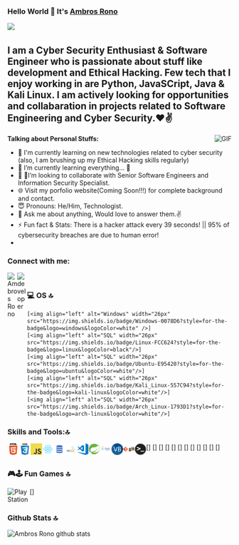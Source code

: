### Hello World 👋 It's [Ambros Rono](https://linkedin.com/in/ambros-rono-4b9281191) 
<img src="image/banner.jpg">


## I am a Cyber Security Enthusiast & Software Engineer who is passionate about stuff like development and Ethical Hacking. Few tech that I enjoy working in are Python, JavaSCript, Java & Kali Linux. I am actively looking for opportunities and collabaration in projects related to Software Engineering and Cyber Security.❤✌

<img align="right" alt="GIF" src="https://media.giphy.com/media/USV0ym3bVWQJJmNu3N/giphy.gif" />

**Talking about Personal Stuffs:**

- 🔭 I'm currently learning on new technologies related to cyber security (also, I am brushing up my Ethical Hacking skills regularly)
- 🌱 I’m currently learning everything... 🤣
- 👯 🤝I’m looking to collaborate with Senior Software Engineers and Information Security Specialist.
- 🌐 Visit my porfolio website(Coming Soon!!!) for complete background and contact.
- 😇 Pronouns: He/Him, Technologist.
- 💬 Ask me about anything, Would love to answer them.✌ 
- ⚡ Fun fact & Stats: There is a hacker attack every 39 seconds! || 95% of cybersecurity breaches are due to human error!
- 

### Connect with me:
<a href="https://linkedin.com/in/ambros-rono-4b9281191">
<img align="left" alt="Ambros Rono" width="22px" src="https://cdn.jsdelivr.net/npm/simple-icons@v3/icons/linkedin.svg" />
</a>
<a href="https://www.twitter.com/Ambros-Rono/">
<img align="left" alt="developer" width="22px" src="https://cdn.jsdelivr.net/npm/simple-icons@v3/icons/twitter.svg" />
</a>
<br />

### 💻 OS 🔝
    [<img align="left" alt="Windows" width="26px" src="https://img.shields.io/badge/Windows-0078D6?style=for-the-badge&logo=windows&logoColor=white" />]
    [<img align="left" alt="SQL" width="26px" src="https://img.shields.io/badge/Linux-FCC624?style=for-the-badge&logo=linux&logoColor=black"/>]
    [<img align="left" alt="SQL" width="26px" src="https://img.shields.io/badge/Ubuntu-E95420?style=for-the-badge&logo=ubuntu&logoColor=white"/>]
    [<img align="left" alt="SQL" width="26px" src="https://img.shields.io/badge/Kali_Linux-557C94?style=for-the-badge&logo=kali-linux&logoColor=white"/>]
    [<img align="left" alt="SQL" width="26px" src="https://img.shields.io/badge/Arch_Linux-1793D1?style=for-the-badge&logo=arch-linux&logoColor=white"/>]

### Skills and Tools:🔝

[<img align="left" alt="HTML5" width="26px" src="https://raw.githubusercontent.com/github/explore/80688e429a7d4ef2fca1e82350fe8e3517d3494d/topics/html/html.png" />]
[<img align="left" alt="CSS3" width="26px" src="https://raw.githubusercontent.com/github/explore/80688e429a7d4ef2fca1e82350fe8e3517d3494d/topics/css/css.png" />]
[<img align="left" alt="JavaScript" width="26px" src="https://raw.githubusercontent.com/github/explore/80688e429a7d4ef2fca1e82350fe8e3517d3494d/topics/javascript/javascript.png" />]
[<img align="left" alt="React" width="26px" src="https://raw.githubusercontent.com/github/explore/80688e429a7d4ef2fca1e82350fe8e3517d3494d/topics/react/react.png" />]
[<img align="left" alt="SQL" width="26px" src="https://raw.githubusercontent.com/github/explore/80688e429a7d4ef2fca1e82350fe8e3517d3494d/topics/sql/sql.png" />]
[<img align="left" alt="MySQL" width="26px" src="https://raw.githubusercontent.com/github/explore/80688e429a7d4ef2fca1e82350fe8e3517d3494d/topics/mysql/mysql.png" />]
[<img align="left" alt="Visual Studio Code" width="26px" src="https://raw.githubusercontent.com/github/explore/80688e429a7d4ef2fca1e82350fe8e3517d3494d/topics/visual-studio-code/visual-studio-code.png" />]
[<img align="left" alt="Spring Boot" width="26px" src="https://raw.githubusercontent.com/github/explore/80688e429a7d4ef2fca1e82350fe8e3517d3494d/topics/spring-boot/spring-boot.png" />]
[<img align="left" alt="Java" width="26px" src="https://raw.githubusercontent.com/github/explore/80688e429a7d4ef2fca1e82350fe8e3517d3494d/topics/java/java.png" />]
[<img align="left" alt="Visual Basic" width="26px" src="https://raw.githubusercontent.com/github/explore/80688e429a7d4ef2fca1e82350fe8e3517d3494d/topics/visual-basic/visual-basic.png" />]
[<img align="left" alt="Git" width="26px" src="https://raw.githubusercontent.com/github/explore/80688e429a7d4ef2fca1e82350fe8e3517d3494d/topics/git/git.png" />]
[<img align="left" alt="Terminal" width="26px" src="https://raw.githubusercontent.com/github/explore/80688e429a7d4ef2fca1e82350fe8e3517d3494d/topics/terminal/terminal.png" />]
<br/>
<br/>
### 🎮🕹 Fun Games 🔝
[<img align="left" alt="PlayStation" width="50px" height="50px" src="https://img.shields.io/badge/PlayStation-003791?style=for-the-badge&logo=playstation&logoColor=white"/>]
<br/>
<br/>
### Github Stats  🔝
![Ambros Rono github stats](https://github-readme-stats.vercel.app/api?username=Rono18&show_icons=true&theme=radical)

</details>

[website]: https://
[twitter]: https://twitter.com/
[linkedin]: https://linkedin.com/in/ambros-rono-4b9281191

